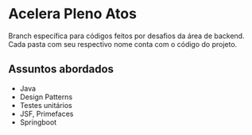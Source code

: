 # Acelera Pleno Atos

Branch específica para códigos feitos por desafios da área de backend. Cada pasta com seu respectivo nome conta com o código do projeto.

## Assuntos abordados

- Java
- Design Patterns
- Testes unitários
- JSF, Primefaces
- Springboot
